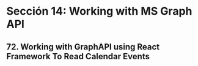 # Sección 14: Working with MS Graph API

## 72. Working with GraphAPI using React Framework To Read Calendar Events



